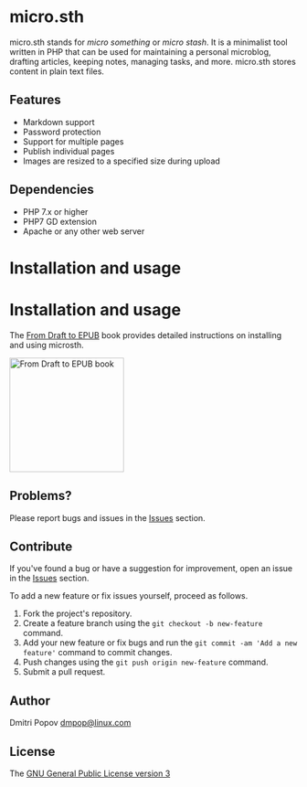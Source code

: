 # micro.sth

micro.sth stands for _micro something_ or _micro stash_. It is a minimalist tool written in PHP that can be used for maintaining a personal microblog, drafting articles, keeping notes, managing tasks, and more. micro.sth stores content in plain text files.

## Features

- Markdown support
- Password protection
- Support for multiple pages
- Publish individual pages
- Images are resized to a specified size during upload

## Dependencies

- PHP 7.x or higher
- PHP7 GD extension
- Apache or any other web server

# Installation and usage

# Installation and usage

The [From Draft to EPUB](https://dmpop.gumroad.com/l/from-draft-to-epub) book provides detailed instructions on installing and using microsth.

<img src="https://tokyoma.de/bookcovers/from-draft-to-epub.jpg" title="From Draft to EPUB book" width="200"/>

## Problems?

Please report bugs and issues in the [Issues](https://github.com/dmpop/microsth/issues) section.

## Contribute

If you've found a bug or have a suggestion for improvement, open an issue in the [Issues](https://github.com/dmpop/microsth/issues) section.

To add a new feature or fix issues yourself, proceed as follows.

1. Fork the project's repository.
2. Create a feature branch using the `git checkout -b new-feature` command.
3. Add your new feature or fix bugs and run the `git commit -am 'Add a new feature'` command to commit changes.
4. Push changes using the `git push origin new-feature` command.
5. Submit a pull request.

## Author

Dmitri Popov [dmpop@linux.com](mailto:dmpop@linux.com)

## License

The [GNU General Public License version 3](http://www.gnu.org/licenses/gpl-3.0.en.html)
